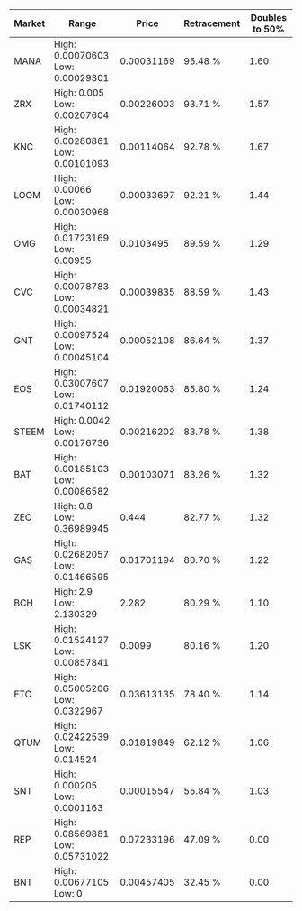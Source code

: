 | Market | Range | Price| Retracement | Doubles to 50% |
| --- | --- | --- | --- | --- |
| MANA | High: 0.00070603<br />Low: 0.00029301 | 0.00031169 | 95.48 % | 1.60 |
| ZRX | High: 0.005<br />Low: 0.00207604 | 0.00226003 | 93.71 % | 1.57 |
| KNC | High: 0.00280861<br />Low: 0.00101093 | 0.00114064 | 92.78 % | 1.67 |
| LOOM | High: 0.00066<br />Low: 0.00030968 | 0.00033697 | 92.21 % | 1.44 |
| OMG | High: 0.01723169<br />Low: 0.00955 | 0.0103495 | 89.59 % | 1.29 |
| CVC | High: 0.00078783<br />Low: 0.00034821 | 0.00039835 | 88.59 % | 1.43 |
| GNT | High: 0.00097524<br />Low: 0.00045104 | 0.00052108 | 86.64 % | 1.37 |
| EOS | High: 0.03007607<br />Low: 0.01740112 | 0.01920063 | 85.80 % | 1.24 |
| STEEM | High: 0.0042<br />Low: 0.00176736 | 0.00216202 | 83.78 % | 1.38 |
| BAT | High: 0.00185103<br />Low: 0.00086582 | 0.00103071 | 83.26 % | 1.32 |
| ZEC | High: 0.8<br />Low: 0.36989945 | 0.444 | 82.77 % | 1.32 |
| GAS | High: 0.02682057<br />Low: 0.01466595 | 0.01701194 | 80.70 % | 1.22 |
| BCH | High: 2.9<br />Low: 2.130329 | 2.282 | 80.29 % | 1.10 |
| LSK | High: 0.01524127<br />Low: 0.00857841 | 0.0099 | 80.16 % | 1.20 |
| ETC | High: 0.05005206<br />Low: 0.0322967 | 0.03613135 | 78.40 % | 1.14 |
| QTUM | High: 0.02422539<br />Low: 0.014524 | 0.01819849 | 62.12 % | 1.06 |
| SNT | High: 0.000205<br />Low: 0.0001163 | 0.00015547 | 55.84 % | 1.03 |
| REP | High: 0.08569881<br />Low: 0.05731022 | 0.07233196 | 47.09 % | 0.00 |
| BNT | High: 0.00677105<br />Low: 0 | 0.00457405 | 32.45 % | 0.00 |
